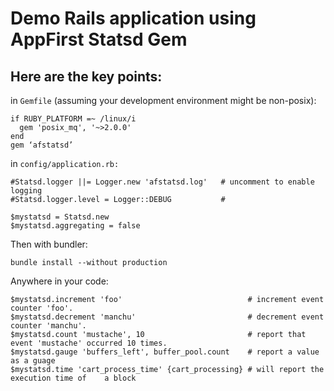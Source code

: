 # Demo Rails application using AppFirst Statsd Gem #

## Here are the key points: ##

in `Gemfile` (assuming your development environment might be non-posix):

    if RUBY_PLATFORM =~ /linux/i
      gem 'posix_mq', '~>2.0.0'
    end
    gem ‘afstatsd’

in `config/application.rb:`

    #Statsd.logger ||= Logger.new 'afstatsd.log'   # uncomment to enable logging
    #Statsd.logger.level = Logger::DEBUG           # 
    
    $mystatsd = Statsd.new
    $mystatsd.aggregating = false

Then with bundler:

    bundle install --without production

Anywhere in your code:

	$mystatsd.increment 'foo'                            # increment event counter 'foo'.
	$mystatsd.decrement 'manchu'                         # decrement event counter 'manchu'.
	$mystatsd.count 'mustache', 10                       # report that event 'mustache' occurred 10 times.
	$mystatsd.gauge 'buffers_left', buffer_pool.count    # report a value as a guage
    $mystatsd.time 'cart_process_time' {cart_processing} # will report the execution time of	a block